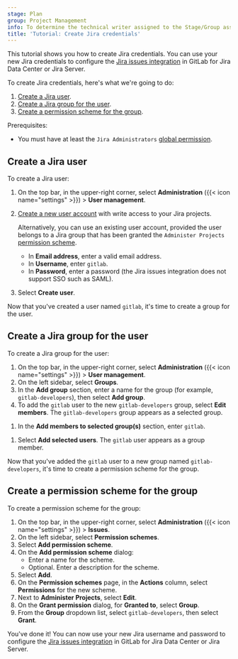 ```yaml
---
stage: Plan
group: Project Management
info: To determine the technical writer assigned to the Stage/Group associated with this page, see https://handbook.gitlab.com/handbook/product/ux/technical-writing/#assignments
title: 'Tutorial: Create Jira credentials'
---
```


This tutorial shows you how to create Jira credentials. You can use your new Jira credentials to
configure the [Jira issues integration](configure.md) in GitLab for Jira Data Center or Jira Server.

To create Jira credentials, here's what we're going to do:

1. [Create a Jira user](#create-a-jira-user).
1. [Create a Jira group for the user](#create-a-jira-group-for-the-user).
1. [Create a permission scheme for the group](#create-a-permission-scheme-for-the-group).

Prerequisites:

- You must have at least the `Jira Administrators` [global permission](https://confluence.atlassian.com/adminjiraserver/managing-global-permissions-938847142.html).

## Create a Jira user

To create a Jira user:

1. On the top bar, in the upper-right corner, select **Administration** ({{< icon name="settings" >}}) > **User management**.
1. [Create a new user account](https://confluence.atlassian.com/adminjiraserver/create-edit-or-remove-a-user-938847025.html#Create,edit,orremoveauser-CreateusersmanuallyinJira) with write access to your Jira projects.

   Alternatively, you can use an existing user account, provided the user belongs to a Jira group that has been granted
   the `Administer Projects` [permission scheme](#create-a-permission-scheme-for-the-group).

   - In **Email address**, enter a valid email address.
   - In **Username**, enter `gitlab`.
   - In **Password**, enter a password (the Jira issues integration does not support SSO such as SAML).
1. Select **Create user**.

Now that you've created a user named `gitlab`, it's time to create a group for the user.

## Create a Jira group for the user

To create a Jira group for the user:

1. On the top bar, in the upper-right corner, select **Administration** ({{< icon name="settings" >}}) > **User management**.
1. On the left sidebar, select **Groups**.
1. In the **Add group** section, enter a name for the group (for example,
   `gitlab-developers`), then select **Add group**.
1. To add the `gitlab` user to the new `gitlab-developers` group, select **Edit members**.
   The `gitlab-developers` group appears as a selected group.
<!-- vale gitlab_base.BadPlurals = NO -->
1. In the **Add members to selected group(s)** section, enter `gitlab`.
<!-- vale gitlab_base.BadPlurals = YES -->
1. Select **Add selected users**.
   The `gitlab` user appears as a group member.

Now that you've added the `gitlab` user to a new group named `gitlab-developers`,
it's time to create a permission scheme for the group.

## Create a permission scheme for the group

To create a permission scheme for the group:

1. On the top bar, in the upper-right corner, select **Administration** ({{< icon name="settings" >}}) > **Issues**.
1. On the left sidebar, select **Permission schemes**.
1. Select **Add permission scheme**.
1. On the **Add permission scheme** dialog:
   - Enter a name for the scheme.
   - Optional. Enter a description for the scheme.
1. Select **Add**.
1. On the **Permission schemes** page, in the **Actions** column, select **Permissions** for the new scheme.
1. Next to **Administer Projects**, select **Edit**.
1. On the **Grant permission** dialog, for **Granted to**, select **Group**.
1. From the **Group** dropdown list, select `gitlab-developers`, then select **Grant**.

You've done it! You can now use your new Jira username and password to configure the
[Jira issues integration](configure.md) in GitLab for Jira Data Center or Jira Server.
